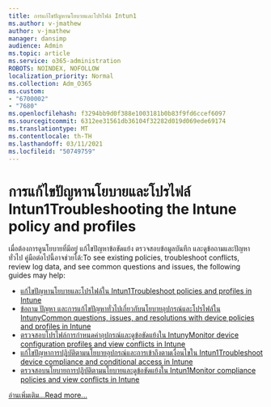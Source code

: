 ```yaml
---
title: การแก้ไขปัญหานโยบายและโปรไฟล์ Intun1
ms.author: v-jmathew
author: v-jmathew
manager: dansimp
audience: Admin
ms.topic: article
ms.service: o365-administration
ROBOTS: NOINDEX, NOFOLLOW
localization_priority: Normal
ms.collection: Adm_O365
ms.custom:
- "6700002"
- "7680"
ms.openlocfilehash: f3294bb9d0f388e1003181b0b83f9fd6ccef6097
ms.sourcegitcommit: 6312ee31561db36104f32282d019d069ede69174
ms.translationtype: MT
ms.contentlocale: th-TH
ms.lasthandoff: 03/11/2021
ms.locfileid: "50749759"
---
```

# <a name="troubleshooting-the-intune-policy-and-profiles"></a><span data-ttu-id="5647d-102">การแก้ไขปัญหานโยบายและโปรไฟล์ Intun1</span><span class="sxs-lookup"><span data-stu-id="5647d-102">Troubleshooting the Intune policy and profiles</span></span>

<span data-ttu-id="5647d-103">เมื่อต้องการดูนโยบายที่มีอยู่ แก้ไขปัญหาข้อขัดแย้ง ตรวจสอบข้อมูลบันทึก และดูข้อถามและปัญหาทั่วไป คู่มือต่อไปนี้อาจช่วยได้:</span><span class="sxs-lookup"><span data-stu-id="5647d-103">To see existing policies, troubleshoot conflicts, review log data, and see common questions and issues, the following guides may help:</span></span>

- [<span data-ttu-id="5647d-104">แก้ไขปัญหานโยบายและโปรไฟล์ใน Intun1</span><span class="sxs-lookup"><span data-stu-id="5647d-104">Troubleshoot policies and profiles in Intune</span></span>](https://docs.microsoft.com/troubleshoot/mem/intune/troubleshoot-policies-in-microsoft-intune)
- [<span data-ttu-id="5647d-105">ข้อถาม ปัญหา และการแก้ไขปัญหาทั่วไปเกี่ยวกับนโยบายอุปกรณ์และโปรไฟล์ใน Intuny</span><span class="sxs-lookup"><span data-stu-id="5647d-105">Common questions, issues, and resolutions with device policies and profiles in Intune</span></span>](https://docs.microsoft.com/mem/intune/configuration/device-profile-troubleshoot)
- [<span data-ttu-id="5647d-106">ตรวจสอบโปรไฟล์การกําหนดค่าอุปกรณ์และดูข้อขัดแย้งใน Intuny</span><span class="sxs-lookup"><span data-stu-id="5647d-106">Monitor device configuration profiles and view conflicts in Intune</span></span>](https://docs.microsoft.com/mem/intune/configuration/device-profile-monitor)
- [<span data-ttu-id="5647d-107">แก้ไขปัญหาการปฏิบัติตามนโยบายอุปกรณ์และการเข้าถึงตามเงื่อนไขใน Intun1</span><span class="sxs-lookup"><span data-stu-id="5647d-107">Troubleshoot device compliance and conditional access in Intune</span></span>](https://docs.microsoft.com/troubleshoot/mem/intune/troubleshoot-conditional-access)
- [<span data-ttu-id="5647d-108">ตรวจสอบนโยบายการปฏิบัติตามนโยบายและดูข้อขัดแย้งใน Intun1</span><span class="sxs-lookup"><span data-stu-id="5647d-108">Monitor compliance policies and view conflicts in Intune</span></span>](https://docs.microsoft.com/mem/intune/protect/compliance-policy-monitor)

[<span data-ttu-id="5647d-109">อ่านเพิ่มเติม...</span><span class="sxs-lookup"><span data-stu-id="5647d-109">Read more...</span></span>](https://docs.microsoft.com/mem/intune/configuration/device-profiles)
